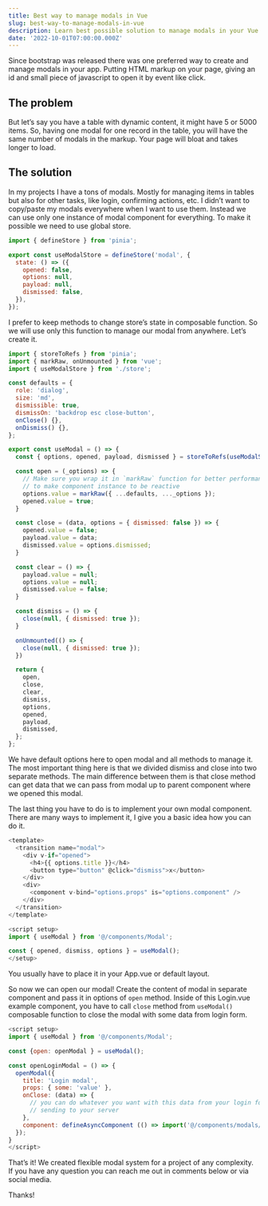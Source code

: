 ```yaml
---
title: Best way to manage modals in Vue
slug: best-way-to-manage-modals-in-vue
description: Learn best possible solution to manage modals in your Vue 3 application. Using store and hooks.
date: '2022-10-01T07:00:00.000Z'
---
```


Since bootstrap was released there was one preferred way to create and manage modals in your app. Putting HTML markup on your page, giving an id and small piece of javascript to open it by event like click.

## The problem
But let’s say you have a table with dynamic content, it might have 5 or 5000 items. So, having one modal for one record in the table, you will have the same number of modals in the markup. Your page will bloat and takes longer to load.


## The solution
In my projects I have a tons of modals. Mostly for managing items in tables but also for other tasks, like login, confirming actions, etc. I didn’t want to copy/paste my modals everywhere when I want to use them. Instead we can use only one instance of modal component for everything. To make it possible we need to use global store.

```js
import { defineStore } from 'pinia';

export const useModalStore = defineStore('modal', {
  state: () => ({
    opened: false,
    options: null,
    payload: null,
    dismissed: false,
  }),
});
```

I prefer to keep methods to change store’s state in composable function. So we will use only this function to manage our modal from anywhere. Let’s create it.

```js
import { storeToRefs } from 'pinia';
import { markRaw, onUnmounted } from 'vue';
import { useModalStore } from './store';

const defaults = {
  role: 'dialog',
  size: 'md',
  dismissible: true,
  dismissOn: 'backdrop esc close-button',
  onClose() {},
  onDismiss() {},
};

export const useModal = () => {
  const { options, opened, payload, dismissed } = storeToRefs(useModalStore());

  const open = (_options) => {
    // Make sure you wrap it in `markRaw` function for better performance as we don't need
    // to make component instance to be reactive
    options.value = markRaw({ ...defaults, ..._options });
    opened.value = true;
  }

  const close = (data, options = { dismissed: false }) => {
    opened.value = false;
    payload.value = data;
    dismissed.value = options.dismissed;
  }

  const clear = () => {
    payload.value = null;
    options.value = null;
    dismissed.value = false;
  }

  const dismiss = () => {
    close(null, { dismissed: true });
  }

  onUnmounted(() => {
    close(null, { dismissed: true });
  })

  return {
    open,
    close,
    clear,
    dismiss,
    options,
    opened,
    payload,
    dismissed,
  };
};
```

We have default options here to open modal and all methods to manage it. The most important thing here is that we divided dismiss and close into two separate methods. The main difference between them is that close method can get data that we can pass from modal up to parent component where we opened this modal.

The last thing you have to do is to implement your own modal component. There are many ways to implement it, I give you a basic idea how you can do it.

```js
<template>
  <transition name="modal">
    <div v-if="opened">
      <h4>{{ options.title }}</h4>
      <button type="button" @click="dismiss">x</button>
    </div>
    <div>
      <component v-bind="options.props" is="options.component" />
    </div>
  </transition>
</template>

<script setup>
import { useModal } from '@/components/Modal';

const { opened, dismiss, options } = useModal();
</setup>
```

You usually have to place it in your App.vue or default layout.

So now we can open our modal! Create the content of modal in separate component and pass it in options of `open` method. Inside of this Login.vue example component, you have to call `close` method from `useModal()` composable function to close the modal with some data from login form.

```js
<script setup>
import { useModal } from '@/components/Modal';

const {open: openModal } = useModal();

const openLoginModal = () => {
  openModal({
    title: 'Login modal',
    props: { some: 'value' },
    onClose: (data) => {
      // you can do whatever you want with this data from your login form here, ex.
      // sending to your server
    },
    component: defineAsyncComponent (() => import('@/components/modals/Login.vue')),
  });
}
</script>
```

That’s it! We created flexible modal system for a project of any complexity. If you have any question you can reach me out in comments below or via social media. 

Thanks!